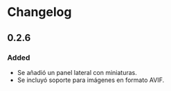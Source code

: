 # Changelog

## 0.2.6
### Added
- Se añadió un panel lateral con miniaturas.
- Se incluyó soporte para imágenes en formato AVIF.